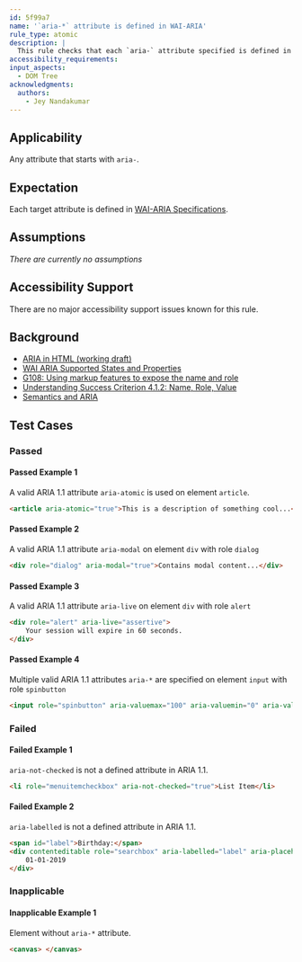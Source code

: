 ```yaml
---
id: 5f99a7
name: '`aria-*` attribute is defined in WAI-ARIA'
rule_type: atomic
description: |
  This rule checks that each `aria-` attribute specified is defined in ARIA 1.1.
accessibility_requirements:
input_aspects:
  - DOM Tree
acknowledgments:
  authors:
    - Jey Nandakumar
---
```


## Applicability

Any attribute that starts with `aria-`.

## Expectation

Each target attribute is defined in [WAI-ARIA Specifications](#wai-aria-specifications).

## Assumptions

_There are currently no assumptions_

## Accessibility Support

There are no major accessibility support issues known for this rule.

## Background

- [ARIA in HTML (working draft)](https://www.w3.org/TR/html-aria/#index-aria-global)
- [WAI ARIA Supported States and Properties](http://www.w3.org/TR/wai-aria/#states_and_properties)
- [G108: Using markup features to expose the name and role](https://www.w3.org/WAI/WCAG21/Techniques/general/G108)
- [Understanding Success Criterion 4.1.2: Name, Role, Value](https://www.w3.org/WAI/WCAG21/Understanding/name-role-value)
- [Semantics and ARIA](https://developers.google.com/web/fundamentals/accessibility/semantics-aria/)

## Test Cases

### Passed

#### Passed Example 1

A valid ARIA 1.1 attribute `aria-atomic` is used on element `article`.

```html
<article aria-atomic="true">This is a description of something cool...</article>
```

#### Passed Example 2

A valid ARIA 1.1 attribute `aria-modal` on element `div` with role `dialog`

```html
<div role="dialog" aria-modal="true">Contains modal content...</div>
```

#### Passed Example 3

A valid ARIA 1.1 attribute `aria-live` on element `div` with role `alert`

```html
<div role="alert" aria-live="assertive">
	Your session will expire in 60 seconds.
</div>
```

#### Passed Example 4

Multiple valid ARIA 1.1 attributes `aria-*` are specified on element `input` with role `spinbutton`

```html
<input role="spinbutton" aria-valuemax="100" aria-valuemin="0" aria-valuenow="25" type="number" value="25" />
```

### Failed

#### Failed Example 1

`aria-not-checked` is not a defined attribute in ARIA 1.1.

```html
<li role="menuitemcheckbox" aria-not-checked="true">List Item</li>
```

#### Failed Example 2

`aria-labelled` is not a defined attribute in ARIA 1.1.

```html
<span id="label">Birthday:</span>
<div contenteditable role="searchbox" aria-labelled="label" aria-placeholder="MM-DD-YYYY">
	01-01-2019
</div>
```

### Inapplicable

#### Inapplicable Example 1

Element without `aria-*` attribute.

```html
<canvas> </canvas>
```
